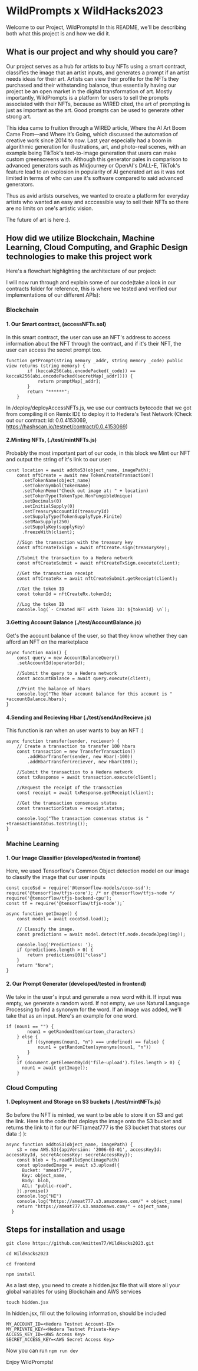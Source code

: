 # WildPrompts x WildHacks2023

Welcome to our Project, WildPrompts! In this README, we'll be describing both what this project is and how we did it. 



## What is our project and why should you care?

Our project serves as a hub for artists to buy NFTs using a smart contract, classifies the image that an artist inputs, and generates a prompt if an artist needs ideas for their art. Artists can view their profile for the NFTs they purchased and their withstanding balance, thus essentially having our project be an open market in the digital transformation of art. Mostly importantly, WildPrompts is a platform for users to sell the prompts associated with their NFTs, because as WIRED cited, the art of prompting is just as important as the art. Good prompts can be used to generate other strong art.

This idea came to fruition through a WIRED article, Where the AI Art Boom Came From—and Where It’s Going, which discussed the automation of creative work since 2014 to now. Last year especially had a boom in algorithmic generation for illustrations, art, and photo-real scenes, with an example being TikTok's text-to-image generation that users can make custom greenscreens with. Although this generator pales in comparison to advanced generators such as Midjourney or OpenAI's DALL-E, TikTok's feature lead to an explosion in popularity of AI generated art as it was not limited in terms of who can use it's software compared to said advanced generators.

Thus as avid artists ourselves, we wanted to create a platform for everyday artists who wanted an easy and acccessible way to sell their NFTs so there are no limits on one's artistic vision.

The future of art is here :).


## How did we utilize Blockchain, Machine Learning, Cloud Computing, and Graphic Design technologies to make this project work

Here's a flowchart highlighting the architecture of our project:


I will now run through and explain some of our code(take a look in our contracts folder for reference, this is where we tested and verified our implementations of our different APIs):

### Blockchain

#### 1. Our Smart contract, (accessNFTs.sol)

In this smart contract, the user can use an NFT's address to access information about the NFT through the contract, and if it's their NFT, the user can access the secret prompt too. 

```
function getPrompt(string memory _addr, string memory _code) public view returns (string memory) {
        if (keccak256(abi.encodePacked(_code)) == keccak256(abi.encodePacked(secretMap[_addr]))) {
            return promptMap[_addr];
        }
        return "******";
    }
```

In /deploy/deployAccessNFTs.js, we use our contracts bytecode that we got from compiling it on Remix IDE to deploy it to Hedera's Test Network (Check out our contract: id: 0.0.4153069, https://hashscan.io/testnet/contract/0.0.4153069)

#### 2.Minting NFTs, (./test/mintNFTs.js)

Probably the most important part of our code, in this block we Mint our NFT and output the string of it's link to our user:

```
const location = await addtoS3(object_name, imagePath);
    const nftCreate = await new TokenCreateTransaction()
      .setTokenName(object_name)
      .setTokenSymbol(tokenName)
      .setTokenMemo("Check out image at: " + location)
      .setTokenType(TokenType.NonFungibleUnique)
      .setDecimals(0)
      .setInitialSupply(0)
      .setTreasuryAccountId(treasuryId)
      .setSupplyType(TokenSupplyType.Finite)
      .setMaxSupply(250)
      .setSupplyKey(supplyKey)
      .freezeWith(client);
  
    //Sign the transaction with the treasury key
    const nftCreateTxSign = await nftCreate.sign(treasuryKey);
  
    //Submit the transaction to a Hedera network
    const nftCreateSubmit = await nftCreateTxSign.execute(client);
  
    //Get the transaction receipt
    const nftCreateRx = await nftCreateSubmit.getReceipt(client);
  
    //Get the token ID
    const tokenId = nftCreateRx.tokenId;
  
    //Log the token ID
    console.log(`- Created NFT with Token ID: ${tokenId} \n`);
```

#### 3.Getting Account Balance (./test/AccountBalance.js)

Get's the account balance of the user, so that they know whether they can afford an NFT on the marketplace

```
async function main() {
    const query = new AccountBalanceQuery()
    .setAccountId(operatorId);

    //Submit the query to a Hedera network
    const accountBalance = await query.execute(client);

    //Print the balance of hbars
    console.log("The hbar account balance for this account is " +accountBalance.hbars); 
}
```

#### 4.Sending and Recieving Hbar (./test/sendAndRecieve.js)

This function is ran when an user wants to buy an NFT :) 

```
async function transfer(sender, reciever) {
    // Create a transaction to transfer 100 hbars
    const transaction = new TransferTransaction()
        .addHbarTransfer(sender, new Hbar(-100))
        .addHbarTransfer(reciever, new Hbar(100));
        
    //Submit the transaction to a Hedera network
    const txResponse = await transaction.execute(client);

    //Request the receipt of the transaction
    const receipt = await txResponse.getReceipt(client);

    //Get the transaction consensus status
    const transactionStatus = receipt.status;

    console.log("The transaction consensus status is " +transactionStatus.toString());
}
```

### Machine Learning

#### 1. Our Image Classifier (developed/tested in frontend)

Here, we used Tensorflow's Common Object detection model on our image to classify the image that our user inputs

```
const cocoSsd = require('@tensorflow-models/coco-ssd');
require('@tensorflow/tfjs-core'); /* or @tensorflow/tfjs-node */
require('@tensorflow/tfjs-backend-cpu');
const tf = require('@tensorflow/tfjs-node');`

async function getImage() {
    const model = await cocoSsd.load();

    // Classify the image.
    const predictions = await model.detect(tf.node.decodeJpeg(img));

    console.log('Predictions: ');
    if (predictions.length > 0) {
        return predictions[0]["class"]
    }
    return "None";
}
```

#### 2. Our Prompt Generator (developed/tested in frontend)

We take in the user's input and generate a new word with it. If input was empty, we generate a random word. If not empty, we use Natural Language Processing to find a synonym for the word. If an image was added, we'll take that as an input. Here's an example for one word.

```
if (noun1 == "") {
        noun1 = getRandomItem(cartoon_characters)
    } else {
        if ((synonyms(noun1, "n") === undefined) == false) {
            noun1 = getRandomItem(synonyms(noun1, "n"))
        }
    }
    if (document.getElementById('file-upload').files.length > 0) {
      noun1 = await getImage();
    }
```


### Cloud Computing

#### 1. Deployment and Storage on S3 buckets (./test/mintNFTs.js)

So before the NFT is minted, we want to be able to store it on S3 and get the link. Here is the code that deploys the image onto the S3 bucket and returns the link to it for our NFT(ameat777 is the S3 bucket that stores our data :) ):

```
async function addtoS3(object_name, imagePath) {
    s3 = new AWS.S3({apiVersion: '2006-03-01', accessKeyId: accessKeyId, secretAccessKey: secretAccessKey});
    const blob = fs.readFileSync(imagePath)
    const uploadedImage = await s3.upload({
      Bucket: "ameat777",
      Key: object_name,
      Body: blob,
      ACL: "public-read",
    }).promise()
    console.log("HI")
    console.log("https://ameat777.s3.amazonaws.com/" + object_name)
    return "https://ameat777.s3.amazonaws.com/" + object_name;
  }
```

## Steps for installation and usage

`git clone https://github.com/Amitten77/WildHacks2023.git`

`cd WildHacks2023`

`cd frontend`

`npm install`

As a last step, you need to create a hidden.jsx file that will store all your global variables for using Blockchain and AWS services

`touch hidden.jsx`

In hidden.jsx, fill out the following information, should be included

```
MY_ACCOUNT_ID=<Hedera Testnet Account-ID>
MY_PRIVATE_KEY=<Hedera Testnet Private-Key>
ACCESS_KEY_ID=<AWS Access Key>
SECRET_ACCESS_KEY=<AWS Secret Access Key>
```

Now you can run 
`npm run dev`

Enjoy WildPrompts!
